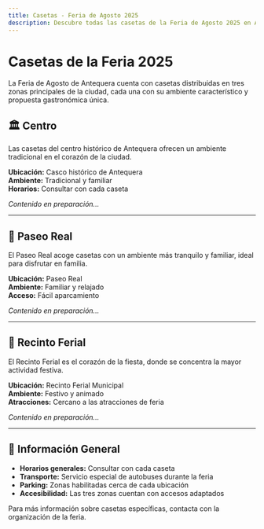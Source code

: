 ```yaml
---
title: Casetas - Feria de Agosto 2025
description: Descubre todas las casetas de la Feria de Agosto 2025 en Antequera. Centro, Paseo Real y Recinto Ferial con toda la información actualizada.
---
```


# Casetas de la Feria 2025

La Feria de Agosto de Antequera cuenta con casetas distribuidas en tres zonas principales de la ciudad, cada una con su ambiente característico y propuesta gastronómica única.

## 🏛️ Centro

Las casetas del centro histórico de Antequera ofrecen un ambiente tradicional en el corazón de la ciudad.

**Ubicación:** Casco histórico de Antequera  
**Ambiente:** Tradicional y familiar  
**Horarios:** Consultar con cada caseta

*Contenido en preparación...*

---

## 🌳 Paseo Real

El Paseo Real acoge casetas con un ambiente más tranquilo y familiar, ideal para disfrutar en familia.

**Ubicación:** Paseo Real  
**Ambiente:** Familiar y relajado  
**Acceso:** Fácil aparcamiento

*Contenido en preparación...*

---

## 🎪 Recinto Ferial

El Recinto Ferial es el corazón de la fiesta, donde se concentra la mayor actividad festiva.

**Ubicación:** Recinto Ferial Municipal  
**Ambiente:** Festivo y animado  
**Atracciones:** Cercano a las atracciones de feria

*Contenido en preparación...*

---

## 📍 Información General

- **Horarios generales:** Consultar con cada caseta
- **Transporte:** Servicio especial de autobuses durante la feria
- **Parking:** Zonas habilitadas cerca de cada ubicación
- **Accesibilidad:** Las tres zonas cuentan con accesos adaptados

Para más información sobre casetas específicas, contacta con la organización de la feria.